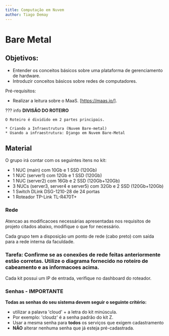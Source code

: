 ```yaml
---
title: Computação em Nuvem
author: Tiago Demay
---
```


# Bare Metal

## Objetivos:

* Entender os conceitos básicos sobre uma plataforma de gerenciamento de hardware.
* Introduzir conceitos básicos sobre redes de computadores.

Pré-requisitos:

* Realizar a leitura sobre o MaaS. [https://maas.io/].


??? info 
    **DIVISÃO DO ROTEIRO** 
    
    O Roteiro é dividido em 2 partes principais.
    
    * Criando a Infraestrutura (Nuvem Bare-metal)
    * Usando a infraestrutura: Django em Nuvem Bare-Metal


## Material

O grupo irá contar com os seguintes itens no kit:

  * 1 NUC (main) com 10Gb e 1 SSD (120Gb)
  * 1 NUC (server1) com 12Gb e 1 SSD (120Gb)
  * 1 NUC (server2) com 16Gb e 2 SSD (120Gb+120Gb)
  * 3 NUCs (server3, server4 e server5) com 32Gb e 2 SSD (120Gb+120Gb)
  * 1 Switch DLink DSG-1210-28 de 24 portas
  * 1 Roteador TP-Link TL-R470T+

### Rede

Atencao as modificacoes necessárias apresentadas nos requisitos de projeto citados abaixo, modifique o que for necessário.

Cada grupo tem a disposição um ponto de rede (cabo preto) com saída para a rede interna da faculdade.


### **Tarefa:** Confirme se as conexões de rede feitas anteriormente estão corretas. Utilize o diagrama fornecido no roteiro de cabeamento e as informacoes acima.

Cada kit possui um IP de entrada, verifique no dashboard do roteador.


### Senhas - IMPORTANTE

**Todas as senhas do seu sistema devem seguir o seguinte critério:**

  * utilizar a palavra 'cloud' + a letra do kit minúscula.
  * Por exemplo: 'cloudz' é a senha padrão do kit Z.
  * Usar a mesma senha para **todos** os serviços que exigem cadastramento
  * **NÃO** alterar nenhuma senha que já esteja pré-cadastrada.

